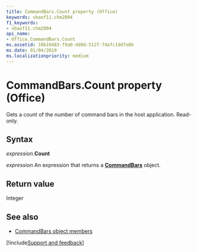 ```yaml
---
title: CommandBars.Count property (Office)
keywords: vbaof11.chm2004
f1_keywords:
- vbaof11.chm2004
api_name:
- Office.CommandBars.Count
ms.assetid: 10b19483-f9a0-dd0d-512f-74afc1ddfe8b
ms.date: 01/04/2019
ms.localizationpriority: medium
---
```



# CommandBars.Count property (Office)

Gets a count of the number of command bars in the host application. Read-only.


## Syntax

_expression_.**Count**

_expression_ An expression that returns a **[CommandBars](Office.CommandBars.md)** object.


## Return value

Integer


## See also

- [CommandBars object members](overview/library-reference/commandbars-members-office.md)

[!include[Support and feedback](~/includes/feedback-boilerplate.md)]